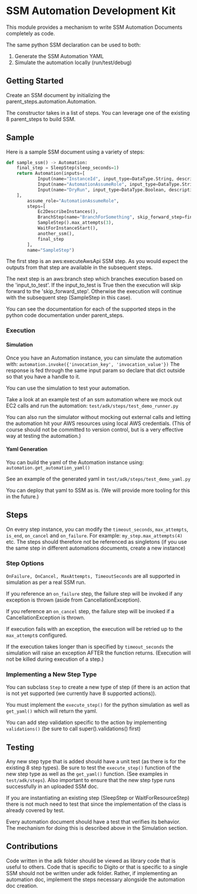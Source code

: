 # SSM Automation Development Kit

This module provides a mechanism to write SSM Automation Documents completely as code.

The same python SSM declaration can be used to both:
1. Generate the SSM Automation YAML
2. Simulate the automation locally (run/test/debug)

## Getting Started

Create an SSM document by initializing the parent_steps.automation.Automation.

The constructor takes in a list of steps. You can leverage one of the existing 8 parent_steps to build SSM.

## Sample

Here is a sample SSM document using a variety of steps:

```python
def sample_ssm() -> Automation:
    final_step = SleepStep(sleep_seconds=1)
    return Automation(inputs=[
            Input(name="InstanceId", input_type=DataType.String, description="Your instance id"),
            Input(name="AutomationAssumeRole", input_type=DataType.String, description="The role to assume"),
            Input(name="DryRun", input_type=DataType.Boolean, description="Dryrun indication")
    ],
        assume_role="AutomationAssumeRole",
        steps=[
            Ec2DescribeInstances(),
            BranchStep(name="BranchForSomething", skip_forward_step=final_step, input_to_test='DryRun'),
            SampleStep().max_attempts(3),
            WaitForInstanceStart(),
            another_ssm(),
            final_step
        ],
        name="SampleStep")
``` 
The first step is an aws:executeAwsApi SSM step. 
As you would expect the outputs from that step are available in the subsequent steps.

The next step is an aws:branch step which branches execution based on the 'input_to_test'.
If the input_to_test is True then the execution will skip forward to the 'skip_forward_step'.
Otherwise the execution will continue with the subsequent step (SampleStep in this case).

You can see the documentation for each of the supported steps in the python code documentation under parent_steps.

### Execution

#### Simulation

Once you have an Automation instance, you can simulate the automation with:
`automation.invoke({'invocation_key', 'invocation_value'})` 
The response is fed through the same input param so declare that dict outside so that you have a handle to it.

You can use the simulation to test your automation.

Take a look at an example test of an ssm automation where we mock out EC2 calls and run the automation:
 `test/adk/steps/test_demo_runner.py`
 
You can also run the simulator without mocking out external calls and letting the automation hit your AWS resources
using local AWS credentials.
(This of course should not be committed to version control, but is a very effective way at testing the automation.)

#### Yaml Generation

You can build the yaml of the Automation instance using:
`automation.get_automation_yaml()`

See an example of the generated yaml in `test/adk/steps/test_demo_yaml.py`

You can deploy that yaml to SSM as is.
(We will provide more tooling for this in the future.)

## Steps

On every step instance, you can modify the `timeout_seconds`, `max_attempts`, `is_end`, `on_cancel` and `on_failure`.
For example: `my_step.max_attempts(4)` etc.
The steps should therefore not be referenced as singletons
(if you use the same step in different automations documents, create a new instance)

### Step Options

`OnFailure, OnCancel, MaxAttempts, TimeoutSeconds` are all supported in simulation as per a real SSM run.

If you reference an `on_failure` step, the failure step will be invoked if any exception is thrown
(aside from CancellationException).

If you reference an `on_cancel` step, the failure step will be invoked if a CancellationException is thrown.

If execution fails with an exception, the execution will be retried up to the `max_attempt`s configured.

If the execution takes longer than is specified by `timeout_seconds` the simulation will
raise an exception AFTER the function returns. (Execution will not be killed during execution of a step.) 

### Implementing a New Step Type

You can subclass `Step` to create a new type of step (if there is an action that is not yet supported
(we currently have 8 supported actions)).

You must implement the `execute_step()` for the python simulation as well as `get_yaml()` which will return the yaml. 

You can add step validation specific to the action by implementing `validations()`
(be sure to call super().validations() first) 

## Testing

Any new step type that is added should have a unit test (as there is for the existing 8 step types).
Be sure to test the `execute_step()` function of the new step type as well as the `get_yaml()` function.
(See examples in `test/adk/steps`).
Also important to ensure that the new step type runs successfully in an uploaded SSM doc.

If you are instantiating an existing step (SleepStep or WaitForResourceStep)
there is not much need to test that since the implementation of the class is already covered by test.

Every automation document should have a test that verifies its behavior.
The mechanism for doing this is described above in the Simulation section. 

## Contributions

Code written in the adk folder should be viewed as library code that is useful to others.
Code that is specific to Digito or that is specific to a single SSM should not be written under adk folder.
Rather, if implementing an automation doc, implement the steps necessary alongside the automation doc creation.
